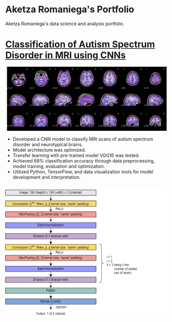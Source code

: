 # Aketza Romaniega's Portfolio
Aketza Romaniega's data science and analysis portfolio.

# [Classification of Autism Spectrum Disorder in MRI using CNNs](https://github.com/romaniegaa/TFM)

<img property="og:image" content="/images/brains.png">
<img src="/images/brains.png" width="500" height="200">

* Developed a CNN model to classify MRI scans of autism spectrum disorder and neurotypical brains.
* Model architecture was optimized.
* Transfer learning with pre-trained model VGG16 was tested.
* Achieved 68% classification accuracy through data preprocessing, model training, evaluation and optimization.
* Utilized Python, TensorFlow, and data visualization tools for model development and interpretation.
<img property="og:image" content="/images/cnn_architecture.png">
<img src="/images/cnn_architecture.png" width="600" height="400">

